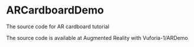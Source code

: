 # ARCardboardDemo
The source code for AR cardboard tutorial

The source code is available at Augmented Reality with Vuforia-1/ARDemo

